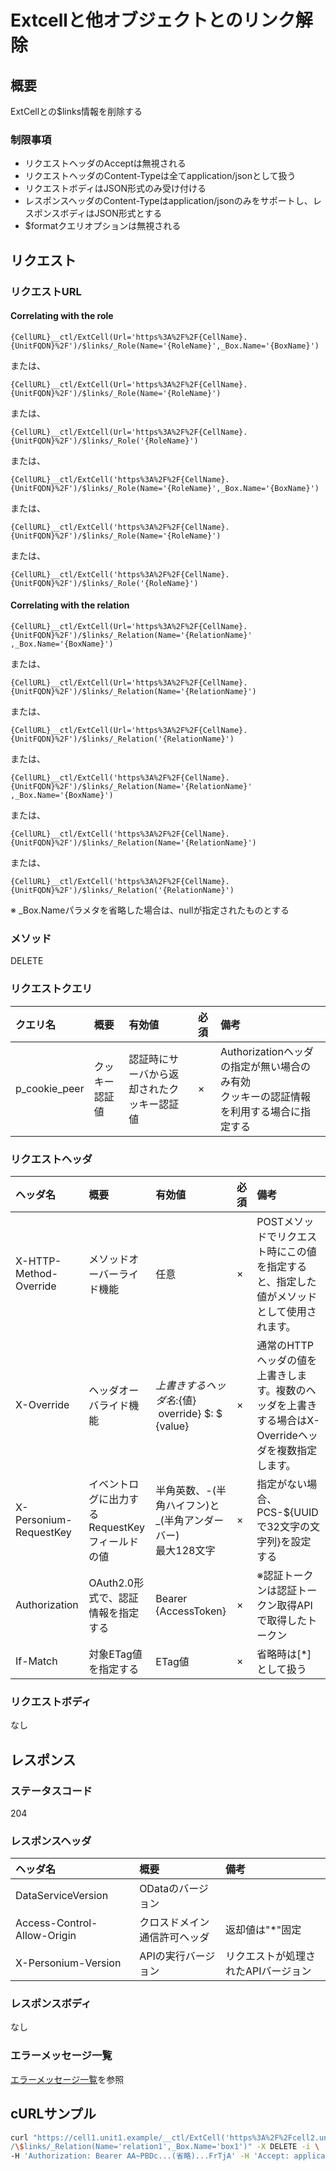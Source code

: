 # Extcellと他オブジェクトとのリンク解除
## 概要
ExtCellとの$links情報を削除する

### 制限事項
* リクエストヘッダのAcceptは無視される
* リクエストヘッダのContent-Typeは全てapplication/jsonとして扱う
* リクエストボディはJSON形式のみ受け付ける
* レスポンスヘッダのContent-Typeはapplication/jsonのみをサポートし、レスポンスボディはJSON形式とする
* $formatクエリオプションは無視される


## リクエスト
### リクエストURL
#### Correlating with the role
```
{CellURL}__ctl/ExtCell(Url='https%3A%2F%2F{CellName}.{UnitFQDN}%2F')/$links/_Role(Name='{RoleName}',_Box.Name='{BoxName}')
```
または、
```
{CellURL}__ctl/ExtCell(Url='https%3A%2F%2F{CellName}.{UnitFQDN}%2F')/$links/_Role(Name='{RoleName}')
```
または、
```
{CellURL}__ctl/ExtCell(Url='https%3A%2F%2F{CellName}.{UnitFQDN}%2F')/$links/_Role('{RoleName}')
```
または、
```
{CellURL}__ctl/ExtCell('https%3A%2F%2F{CellName}.{UnitFQDN}%2F')/$links/_Role(Name='{RoleName}',_Box.Name='{BoxName}')
```
または、
```
{CellURL}__ctl/ExtCell('https%3A%2F%2F{CellName}.{UnitFQDN}%2F')/$links/_Role(Name='{RoleName}')
```
または、
```
{CellURL}__ctl/ExtCell('https%3A%2F%2F{CellName}.{UnitFQDN}%2F')/$links/_Role('{RoleName}')
```
#### Correlating with the relation
```
{CellURL}__ctl/ExtCell(Url='https%3A%2F%2F{CellName}.{UnitFQDN}%2F')/$links/_Relation(Name='{RelationName}'
,_Box.Name='{BoxName}')
```
または、
```
{CellURL}__ctl/ExtCell(Url='https%3A%2F%2F{CellName}.{UnitFQDN}%2F')/$links/_Relation(Name='{RelationName}')
```
または、
```
{CellURL}__ctl/ExtCell(Url='https%3A%2F%2F{CellName}.{UnitFQDN}%2F')/$links/_Relation('{RelationName}')
```
または、
```
{CellURL}__ctl/ExtCell('https%3A%2F%2F{CellName}.{UnitFQDN}%2F')/$links/_Relation(Name='{RelationName}'
,_Box.Name='{BoxName}')
```
または、
```
{CellURL}__ctl/ExtCell('https%3A%2F%2F{CellName}.{UnitFQDN}%2F')/$links/_Relation(Name='{RelationName}')
```
または、
```
{CellURL}__ctl/ExtCell('https%3A%2F%2F{CellName}.{UnitFQDN}%2F')/$links/_Relation('{RelationName}')
```
※ \_Box.Nameパラメタを省略した場合は、nullが指定されたものとする

### メソッド
DELETE
### リクエストクエリ
|クエリ名|概要|有効値|必須|備考|
|:--|:--|:--|:--|:--|
|p_cookie_peer|クッキー認証値|認証時にサーバから返却されたクッキー認証値|×|Authorizationヘッダの指定が無い場合のみ有効<br>クッキーの認証情報を利用する場合に指定する|
### リクエストヘッダ
|ヘッダ名|概要|有効値|必須|備考|
|:--|:--|:--|:--|:--|
|X-HTTP-Method-Override|メソッドオーバーライド機能|任意|×|POSTメソッドでリクエスト時にこの値を指定すると、指定した値がメソッドとして使用されます。|
|X-Override|ヘッダオーバライド機能|${上書きするヘッダ名}:${値} &#160;override} $: $ {value}|×|通常のHTTPヘッダの値を上書きします。複数のヘッダを上書きする場合はX-Overrideヘッダを複数指定します。|
|X-Personium-RequestKey|イベントログに出力するRequestKeyフィールドの値|半角英数、-(半角ハイフン)と_(半角アンダーバー)<br>最大128文字|×|指定がない場合、PCS-${UUIDで32文字の文字列}を設定する|
|Authorization|OAuth2.0形式で、認証情報を指定する|Bearer {AccessToken}|×|※認証トークンは認証トークン取得APIで取得したトークン|
|If-Match|対象ETag値を指定する|ETag値|×|省略時は[*]として扱う|
### リクエストボディ
なし

## レスポンス
### ステータスコード
204
### レスポンスヘッダ
|ヘッダ名|概要|備考|
|:--|:--|:--|
|DataServiceVersion|ODataのバージョン||
|Access-Control-Allow-Origin|クロスドメイン通信許可ヘッダ|返却値は"*"固定|
|X-Personium-Version|APIの実行バージョン|リクエストが処理されたAPIバージョン|
### レスポンスボディ
なし
### エラーメッセージ一覧
[エラーメッセージ一覧](004_Error_Messages.md)を参照

## cURLサンプル

```sh
curl "https://cell1.unit1.example/__ctl/ExtCell('https%3A%2F%2Fcell2.unit1.example%2F')\
/\$links/_Relation(Name='relation1',_Box.Name='box1')" -X DELETE -i \
-H 'Authorization: Bearer AA~PBDc...(省略)...FrTjA' -H 'Accept: application/json'
```


